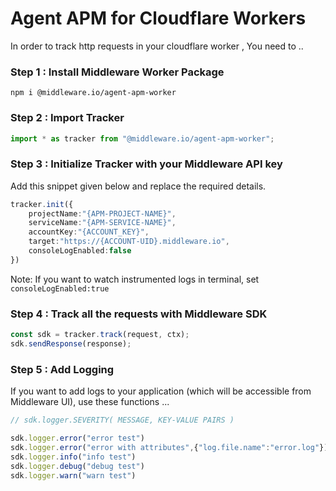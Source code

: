 # Agent APM for Cloudflare Workers

In order to track http requests in your cloudflare worker , You need to ..

### Step 1 :  Install Middleware Worker Package

```
npm i @middleware.io/agent-apm-worker
```

### Step 2 : Import Tracker
```javascript
import * as tracker from "@middleware.io/agent-apm-worker";
```

### Step 3 : Initialize Tracker with your Middleware API key  

Add this snippet given below and replace the required details.

```typescript
tracker.init({
    projectName:"{APM-PROJECT-NAME}",
    serviceName:"{APM-SERVICE-NAME}",
    accountKey:"{ACCOUNT_KEY}",
    target:"https://{ACCOUNT-UID}.middleware.io",
    consoleLogEnabled:false
})
```

Note: If you want to watch instrumented logs in terminal, set  `consoleLogEnabled:true`

### Step 4 : Track all the requests with Middleware SDK

```typescript		
const sdk = tracker.track(request, ctx);
sdk.sendResponse(response);
```

### Step 5 : Add Logging

If you want to add logs to your application (which will be accessible from Middleware UI), use these functions ...


```typescript		
// sdk.logger.SEVERITY( MESSAGE, KEY-VALUE PAIRS )

sdk.logger.error("error test")
sdk.logger.error("error with attributes",{"log.file.name":"error.log"})
sdk.logger.info("info test")
sdk.logger.debug("debug test")
sdk.logger.warn("warn test")
```
